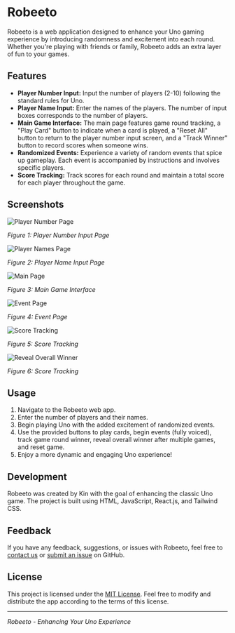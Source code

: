 # Robeeto

<!-- ![Uno Companion Logo](https://link-to-your-logo.com) -->

Robeeto is a web application designed to enhance your Uno gaming experience by introducing randomness and excitement into each round. Whether you're playing with friends or family, Robeeto adds an extra layer of fun to your games.

## Features

- **Player Number Input:** Input the number of players (2-10) following the standard rules for Uno.
- **Player Name Input:** Enter the names of the players. The number of input boxes corresponds to the number of players.
- **Main Game Interface:** The main page features game round tracking, a "Play Card" button to indicate when a card is played, a "Reset All" button to return to the player number input screen, and a "Track Winner" button to record scores when someone wins.
- **Randomized Events:** Experience a variety of random events that spice up gameplay. Each event is accompanied by instructions and involves specific players.
- **Score Tracking:** Track scores for each round and maintain a total score for each player throughout the game.

## Screenshots

![Player Number Page](https://i.imgur.com/Dmo9dZB.png)

_Figure 1: Player Number Input Page_

![Player Names Page](https://i.imgur.com/bSnfAuq.png)

_Figure 2: Player Name Input Page_

![Main Page](https://i.imgur.com/SBrr8Qn.png)

_Figure 3: Main Game Interface_

![Event Page](https://i.imgur.com/FMld8zg.png)

_Figure 4: Event Page_

![Score Tracking](https://i.imgur.com/hr5CAeC.png)

_Figure 5: Score Tracking_

![Reveal Overall Winner](https://i.imgur.com/mVJefwc.png)

_Figure 6: Score Tracking_

## Usage

1. Navigate to the Robeeto web app.
2. Enter the number of players and their names.
3. Begin playing Uno with the added excitement of randomized events.
4. Use the provided buttons to play cards, begin events (fully voiced), track game round winner, reveal overall winner after multiple games, and reset game.
5. Enjoy a more dynamic and engaging Uno experience!

## Development

Robeeto was created by Kin with the goal of enhancing the classic Uno game. The project is built using HTML, JavaScript, React.js, and Tailwind CSS.

## Feedback

If you have any feedback, suggestions, or issues with Robeeto, feel free to [contact us](mailto:kinwangwong10@gmail.com) or [submit an issue](https://github.com/Beewong1998/UnoWebApp/issues) on GitHub.

## License

This project is licensed under the [MIT License](https://opensource.org/licenses/MIT). Feel free to modify and distribute the app according to the terms of this license.

---

_Robeeto - Enhancing Your Uno Experience_
